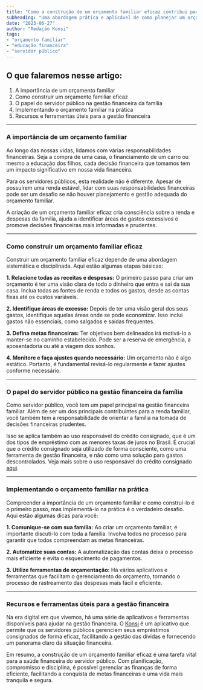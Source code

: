 ```yaml
---
title: "Como a construção de um orçamento familiar eficaz contribui para a saúde financeira do servidor público"
subheading: "Uma abordagem prática e aplicável de como planejar um orçamento familiar eficiente"
date: "2023-06-27"
author: "Redação Konsi"
tags:
- "orçamento familiar"
- "educação financeira"
- "servidor público"
---
```


## O que falaremos nesse artigo:

1. A importância de um orçamento familiar
2. Como construir um orçamento familiar eficaz
3. O papel do servidor público na gestão financeira da família
4. Implementando o orçamento familiar na prática
5. Recursos e ferramentas úteis para a gestão financeira

---

### A importância de um orçamento familiar

Ao longo das nossas vidas, lidamos com várias responsabilidades financeiras. Seja a compra de uma casa, o financiamento de um carro ou mesmo a educação dos filhos, cada decisão financeira que tomamos tem um impacto significativo em nossa vida financeira.

Para os servidores públicos, esta realidade não é diferente. Apesar de possuírem uma renda estável, lidar com suas responsabilidades financeiras pode ser um desafio se não houver planejamento e gestão adequada do orçamento familiar.

A criação de um orçamento familiar eficaz cria consciência sobre a renda e despesas da família, ajuda a identificar áreas de gastos excessivos e promove decisões financeiras mais informadas e prudentes.

---

### Como construir um orçamento familiar eficaz

Construir um orçamento familiar eficaz depende de uma abordagem sistemática e disciplinada. Aqui estão algumas etapas básicas:

**1. Relacione todas as receitas e despesas:** O primeiro passo para criar um orçamento é ter uma visão clara de todo o dinheiro que entra e sai da sua casa. Inclua todas as fontes de renda e todos os gastos, desde as contas fixas até os custos variáveis.

**2. Identifique áreas de excesso:** Depois de ter uma visão geral dos seus gastos, identifique aquelas áreas onde se pode economizar. Isso inclui gastos não essenciais, como salgados e saídas frequentes.

**3. Defina metas financeiras:** Ter objetivos bem delineados irá motivá-lo a manter-se no caminho estabelecido. Pode ser a reserva de emergência, a aposentadoria ou até a viagem dos sonhos.

**4. Monitore e faça ajustes quando necessário:** Um orçamento não é algo estático. Portanto, é fundamental revisá-lo regularmente e fazer ajustes conforme necessário.

---

### O papel do servidor público na gestão financeira da família

Como servidor público, você tem um papel principal na gestão financeira familiar. Além de ser um dos principais contribuintes para a renda familiar, você também tem a responsabilidade de orientar a família na tomada de decisões financeiras prudentes.

Isso se aplica também ao uso responsável do crédito consignado, que é um dos tipos de empréstimo com as menores taxas de juros no Brasil. É crucial que o crédito consignado seja utilizado de forma consciente, como uma ferramenta de gestão financeira, e não como uma solução para gastos descontrolados. Veja mais sobre o uso responsável do crédito consignado [aqui](https://www.konsi.com.br/postagens/crdito-consignado-como-utiliz-lo-para-melhorar-sua-vida-financeira).

---

### Implementando o orçamento familiar na prática

Compreender a importância de um orçamento familiar e como construí-lo é o primeiro passo, mas implementá-lo na prática é o verdadeiro desafio. Aqui estão algumas dicas para você:

**1. Comunique-se com sua família:** Ao criar um orçamento familiar, é importante discuti-lo com toda a família. Involva todos no processo para garantir que todos compreendam as metas financeiras.

**2. Automatize suas contas:** A automatização das contas deixa o processo mais eficiente e evita o esquecimento de pagamentos.

**3. Utilize ferramentas de orçamentação:** Há vários aplicativos e ferramentas que facilitam o gerenciamento do orçamento, tornando o processo de rastreamento das despesas mais fácil e eficiente.

---

### Recursos e ferramentas úteis para a gestão financeira

Na era digital em que vivemos, há uma série de aplicativos e ferramentas disponíveis para ajudar na gestão financeira. O [Konsi](https://www.konsi.com.br/command) é um aplicativo que permite que os servidores públicos gerenciem seus empréstimos consignados de forma eficaz, facilitando a gestão das dívidas e fornecendo um panorama claro da situação financeira.

Em resumo, a construção de um orçamento familiar eficaz é uma tarefa vital para a saúde financeira do servidor público. Com planificação, compromisso e disciplina, é possível gerenciar as finanças de forma eficiente, facilitando a conquista de metas financeiras e uma vida mais tranquila e segura.